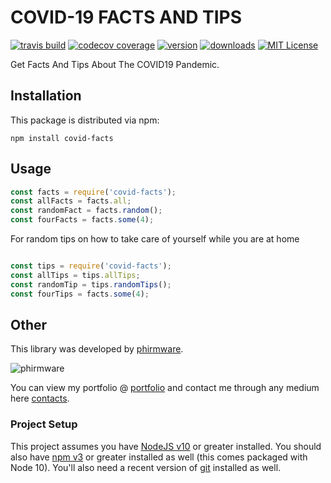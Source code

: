 # COVID-19 FACTS AND TIPS

[![travis build](https://travis-ci.com/phirmware/covid-facts.svg)](https://travis-ci.com/phirmware/covid-facts)
[![codecov coverage](https://img.shields.io/codecov/c/github/phirmware/covid-facts)](https://codecov.io/github/phirmware/covid-facts)
[![version](https://img.shields.io/npm/v/covid-facts.svg?style=flat-square)](http://npm.im/covid-facts)
[![downloads](https://img.shields.io/npm/dm/covid-facts.svg?style=flat-square)](https://npm-stat.com/charts.html?package=covid-facts&from=2019-03-26)
[![MIT License](https://img.shields.io/npm/l/starwars-names.svg?style=flat-square)](http://opensource.org/licenses/MIT)
<!-- [![semantic-release](https://img.shields.io/badge/%20%20%F0%9F%93%A6%F0%9F%9A%80-semantic--release-e10079.svg?style=flat-square)](https://github.com/semantic-release/semantic-release) -->

Get Facts And Tips About The COVID19 Pandemic.

<!-- <a href="https://app.codesponsor.io/link/PKGFLnhDiFvsUA5P4kAXfiPs/kentcdodds/starwars-names" rel="nofollow"><img src="https://app.codesponsor.io/embed/PKGFLnhDiFvsUA5P4kAXfiPs/kentcdodds/starwars-names.svg" style="width: 888px; height: 68px;" alt="Sponsor" /></a> -->

## Installation

This package is distributed via npm:

```
npm install covid-facts
```

## Usage

```javascript
const facts = require('covid-facts');
const allFacts = facts.all;
const randomFact = facts.random();
const fourFacts = facts.some(4);

```
For random tips on how to take care of yourself while you are at home

```javascript

const tips = require('covid-facts');
const allTips = tips.allTips;
const randomTip = tips.randomTips();
const fourTips = facts.some(4);


```

## Other

This library was developed by [phirmware](https://twitter.com/phirmware).

![phirmware](https://avatars0.githubusercontent.com/u/32414323?s=460&u=077238e5518037c7eaf7a18550751ae7043d8a92&v=4)

You can view my portfolio @ [portfolio](https://portfolio.phirmware.me) and contact me through any medium here
[contacts](https://contacts.phirmware.me).

### Project Setup

This project assumes you have [NodeJS v10](http://nodejs.org/) or greater installed. You should
also have [npm v3](https://www.npmjs.com/) or greater installed as well (this comes packaged
with Node 10). You'll also need a recent version of [git](https://git-scm.com/) installed
as well.

<!-- You may have come to this project from different varying sources. There are a
different series of branches for each workshop/course I've done. To get started with
the project, start with this: -->

<!-- 1. [Sign up](https://github.com/join) for a GitHub Account (if you don't already have one)
2. [Fork](https://help.github.com/articles/fork-a-repo/) this repo
3. [Clone](https://help.github.com/articles/cloning-a-repository/) your fork
4. In the directory you cloned the repository, run `git fetch --all` -->

<!-- If you need help with these steps, you might check out
[this free Egghead.io course](http://kcd.im/pull-request) which can help you get things going. -->

<!-- Finally, based on which version of the project you're looking for (workshop, egghead, or
Frontend Masters) you'll run one of the following commands in the cloned directory:

- **Frontend Masters Workshop**: `npm run setup:fem`
- **Egghead Course**: `npm run setup:egghead`

If you get any failures at this point something is wrong and needs to be fixed. Remember,
[Google](https://google.com) and [StackOverflow](https://stackoverflow.com) are your friends.

You might find it helpful to see a list of the available branches. Run: `git branch` for that. -->